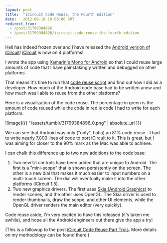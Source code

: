 ```yaml
---
layout: post
title:  "iCircuit Code Reuse, the Fourth Edition"
date:   2012-09-18 16:06:00 GMT
redirect_from:
  - /post/31799384896
  - /post/31799384896/icircuit-code-reuse-the-fourth-edition
---
```




Hell has indeed frozen over and I have released the [Android version of iCircuit](https://play.google.com/store/apps/details?id=com.kruegersystems.circuitdroid)! [iCircuit](http://icircuitapp.com) is now on 4 platforms!

I wrote the app using [Xamarin's Mono for Android](http://xamarin.com/monoforandroid) so that I could reuse large amounts of code that I have painstakingly written and debugged on other platforms.

That means it's time to run that [code reuse script](https://gist.github.com/1608597) and find out how I did as a developer. How much of the Android code base had to be written anew and how much was I able to reuse from the other platforms?

Here is a visualization of the code reuse. The percentage in green is the amount of code reused while the code in red is code I had to write for each platform.

![image]({{ "/assets/tumblr/31799384896_0.png" | absolute_url }})

We can see that Android was only ("only", haha) an 81% code reuse - I had to write nearly 7,000 lines of code to port iCircuit to it. This is great, but I was aiming for closer to the 90% mark as the Mac was able to achieve.

I can chalk this difference up to two new additions to the code base:

1. Two new UI controls have been added that are unique to Android. The first is a "mini-scope" that is shown persistently on the screen. The other is a new dial that makes it much easier to input numbers on a multi-touch screen. The dial will eventually make it into the other platforms (iCircuit 1.5).
2. Two new graphics drivers. The first uses [Skia (Android.Graphics)](http://en.wikipedia.org/wiki/Skia_Graphics_Engine) to render scenes, and the other uses OpenGL. The Skia driver is used to render thumbnails, draw the scope, and other UI elements, while the OpenGL driver renders the main editor (very quickly).

Code reuse aside, I'm very excited to have this released (it's taken me awhile), and hope all the Android engineers out there give the app a try!

(This is a followup to the post [iCircuit Code Reuse Part Trois](http://praeclarum.org/post/15789866032/icircuit-code-reuse-part-trois). More details on my methodology can be found there.)
